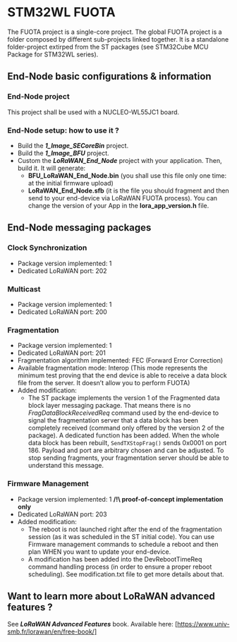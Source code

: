 
# STM32WL FUOTA

The FUOTA project is a single-core project. The global FUOTA project is a folder composed by different sub-projects linked together. It is a standalone folder-project extirped from the ST packages (see STM32Cube MCU Package for STM32WL series). 

## End-Node basic configurations & information

### End-Node project
This project shall be used with a NUCLEO-WL55JC1 board.

### End-Node setup: how to use it ?
- Build the **_1_Image_SECoreBin_** project.
- Build the **_1_Image_BFU_** project.
- Custom the **_LoRaWAN_End_Node_** project with your application. Then, build it. It will generate:
  - **BFU_LoRaWAN_End_Node.bin** (you shall use this file only one time: at the initial firmware upload)
  - **LoRaWAN_End_Node.sfb** (it is the file you should fragment and then send to your end-device via LoRaWAN FUOTA process). You can change the version of your App in the **lora_app_version.h** file.

## End-Node messaging packages

### Clock Synchronization
- Package version implemented:          1
- Dedicated LoRaWAN port:               202

### Multicast
- Package version implemented:          1
- Dedicated LoRaWAN port:               200

### Fragmentation
- Package version implemented:          1
- Dedicated LoRaWAN port:               201
- Fragmentation algorithm implemented:  FEC (Forward Error Correction)
- Available fragmentation mode:         Interop (This mode represents the minimum test proving that the end device is able to receive a data block file from the server.
                                        It doesn’t allow you to perform FUOTA)
- Added modification:
  - The ST package implements the version 1 of the Fragmented data block layer messaging package. That means there is no _FragDataBlockReceivedReq_ command used by the end-device to signal the fragmentation server that a data block has been completely received (command only offered by the version 2 of the package). A dedicated function has been added. When the whole data block has been rebuilt, `SendTXStopFrag()` sends 0x0001 on port 186. Payload and port are arbitrary chosen and can be adjusted. To stop sending fragments, your fragmentation server should be able to understand this message.

### Firmware Management
- Package version implemented:          1 **/!\ proof-of-concept implementation only**
- Dedicated LoRaWAN port:               203
- Added modification:
  - The reboot is not launched right after the end of the fragmentation session (as it was scheduled in the ST initial code). You can use Firmware management commands to schedule a reboot and then plan WHEN you want to update your end-device.
  - A modification has been added into the DevRebootTimeReq command handling process (in order to ensure a proper reboot scheduling). See modification.txt file to get more details about that.


## Want to learn more about LoRaWAN advanced features ?
See **_LoRaWAN Advanced Features_** book.
Available here: [https://www.univ-smb.fr/lorawan/en/free-book/]

